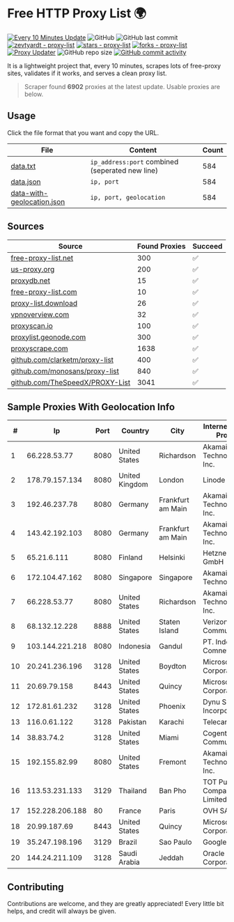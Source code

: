 
# Free HTTP Proxy List 🌍

[![Every 10 Minutes Update](https://github.com/mertguvencli/http-proxy-list/actions/workflows/main.yml/badge.svg?branch=main)](https://github.com/mertguvencli/http-proxy-list/actions/workflows/main.yml)
![GitHub](https://img.shields.io/github/license/mertguvencli/http-proxy-list)
![GitHub last commit](https://img.shields.io/github/last-commit/mertguvencli/http-proxy-list)
[![zevtyardt - proxy-list](https://img.shields.io/static/v1?label=zevtyardt&message=proxy-list&color=blue&logo=github)](https://github.com/zevtyardt/proxy-list "Go to GitHub repo")
[![stars - proxy-list](https://img.shields.io/github/stars/zevtyardt/proxy-list?style=social)](https://github.com/zevtyardt/proxy-list)
[![forks - proxy-list](https://img.shields.io/github/forks/zevtyardt/proxy-list?style=social)](https://github.com/zevtyardt/proxy-list)
[![Proxy Updater](https://github.com/zevtyardt/proxy-list/workflows/Proxy%20Updater/badge.svg)](https://github.com/zevtyardt/proxy-list/actions?query=workflow:"Proxy+Updater")
![GitHub repo size](https://img.shields.io/github/repo-size/zevtyardt/proxy-list)
[![GitHub commit activity](https://img.shields.io/github/commit-activity/m/zevtyardt/proxy-list?logo=commits)](https://github.com/zevtyardt/proxy-list/commits/main)

It is a lightweight project that, every 10 minutes, scrapes lots of free-proxy sites, validates if it works, and serves a clean proxy list.

> Scraper found **6902** proxies at the latest update. Usable proxies are below.

## Usage

Click the file format that you want and copy the URL.

|File|Content|Count|
|----|-------|-----|
|[data.txt](https://raw.githubusercontent.com/mertguvencli/http-proxy-list/main/proxy-list/data.txt)|`ip_address:port` combined (seperated new line)|584|
|[data.json](https://raw.githubusercontent.com/mertguvencli/http-proxy-list/main/proxy-list/data.json)|`ip, port`|584|
|[data-with-geolocation.json](https://raw.githubusercontent.com/mertguvencli/http-proxy-list/main/proxy-list/data-with-geolocation.json)|`ip, port, geolocation`|584|

## Sources

|Source|Found Proxies|Succeed|
|------|-------------|-------|
|[free-proxy-list.net](https://free-proxy-list.net)|300|✅|
|[us-proxy.org](https://www.us-proxy.org)|200|✅|
|[proxydb.net](http://proxydb.net)|15|✅|
|[free-proxy-list.com](https://free-proxy-list.com/?page=&port=&type%5B%5D=http&type%5B%5D=https&up_time=0&search=Search)|10|✅|
|[proxy-list.download](https://www.proxy-list.download/HTTP)|26|✅|
|[vpnoverview.com](https://vpnoverview.com/privacy/anonymous-browsing/free-proxy-servers)|32|✅|
|[proxyscan.io](https://www.proxyscan.io)|100|✅|
|[proxylist.geonode.com](https://proxylist.geonode.com/api/proxy-list?limit=300&page=1&sort_by=lastChecked&sort_type=desc&protocols=http,https)|300|✅|
|[proxyscrape.com](https://api.proxyscrape.com/v2/?request=displayproxies&protocol=http&timeout=10000&country=all&ssl=all&anonymity=all)|1638|✅|
|[github.com/clarketm/proxy-list](https://raw.githubusercontent.com/clarketm/proxy-list/master/proxy-list-raw.txt)|400|✅|
|[github.com/monosans/proxy-list](https://raw.githubusercontent.com/monosans/proxy-list/main/proxies/http.txt)|840|✅|
|[github.com/TheSpeedX/PROXY-List](https://raw.githubusercontent.com/TheSpeedX/PROXY-List/master/http.txt)|3041|✅|


## Sample Proxies With Geolocation Info

|#|Ip|Port|Country|City|Internet Service Provider|
|-|--|----|-------|----|-------------------------|
|1|66.228.53.77|8080|United States|Richardson|Akamai Technologies, Inc.|
|2|178.79.157.134|8080|United Kingdom|London|Linode|
|3|192.46.237.78|8080|Germany|Frankfurt am Main|Akamai Technologies, Inc.|
|4|143.42.192.103|8080|Germany|Frankfurt am Main|Akamai Technologies, Inc.|
|5|65.21.6.111|8080|Finland|Helsinki|Hetzner Online GmbH|
|6|172.104.47.162|8080|Singapore|Singapore|Akamai Technologies|
|7|66.228.53.77|8080|United States|Richardson|Akamai Technologies, Inc.|
|8|68.132.12.228|8888|United States|Staten Island|Verizon Communications|
|9|103.144.221.218|8080|Indonesia|Gandul|PT. Indonesia Comnets Plus|
|10|20.241.236.196|3128|United States|Boydton|Microsoft Corporation|
|11|20.69.79.158|8443|United States|Quincy|Microsoft Corporation|
|12|172.81.61.232|3128|United States|Phoenix|Dynu Systems Incorporated|
|13|116.0.61.122|3128|Pakistan|Karachi|Telecard|
|14|38.83.74.2|3128|United States|Miami|Cogent Communications|
|15|192.155.82.99|8080|United States|Fremont|Akamai Technologies, Inc.|
|16|113.53.231.133|3129|Thailand|Ban Pho|TOT Public Company Limited|
|17|152.228.206.188|80|France|Paris|OVH SAS|
|18|20.99.187.69|8443|United States|Quincy|Microsoft Corporation|
|19|35.247.198.196|3129|Brazil|Sao Paulo|Google LLC|
|20|144.24.211.109|3128|Saudi Arabia|Jeddah|Oracle Corporation|



## Contributing

Contributions are welcome, and they are greatly appreciated! Every
little bit helps, and credit will always be given.


